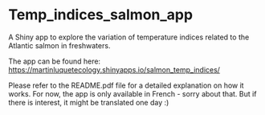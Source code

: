 # Temp_indices_salmon_app
A Shiny app to explore the variation of temperature indices related to the Atlantic salmon in freshwaters.

The app can be found here: https://martinluquetecology.shinyapps.io/salmon_temp_indices/

Please refer to the README.pdf file for a detailed explanation on how it works. For now, the app is only available in French - sorry about that. But if there is interest, it might be translated one day :)
